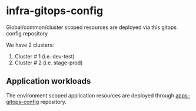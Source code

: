 # infra-gitops-config

Global/common/cluster scoped resources are deployed via this gitops config repository

We have 2 clusters:

1. Cluster # 1 (i.e. dev-test) 
2. Cluster # 2 (i.e. stage-prod) 

## Application workloads

The environment scoped application resources are deployed through [apps-gitops-config](https://github.com/stakater/nordmart-apps-gitops-config) repository. 
